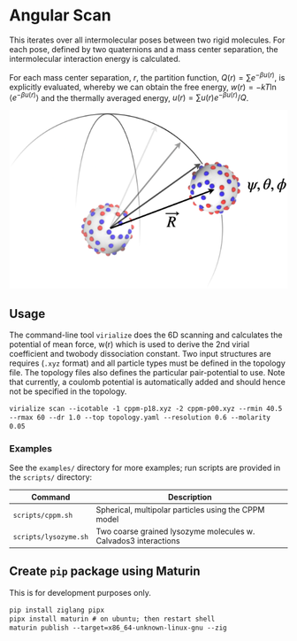 # Angular Scan

This iterates over all intermolecular poses between two rigid molecules.
For each pose, defined by two quaternions and a mass center separation, the
intermolecular interaction energy is calculated.

For each mass center separation, _r_, the partition function,
$Q(r) = \sum e^{-\beta u(r)}$, is explicitly
evaluated, whereby we can obtain the free energy, $w(r) = -kT \ln \langle e^{-\beta u(r)} \rangle$ and
the thermally averaged energy, $u(r) = \sum u(r)e^{-\beta u(r)} / Q$.

![Angular Scan](assets/illustration.png)

## Usage

The command-line tool `virialize` does the 6D scanning and calculates the potential of mean force, w(r) which
is used to derive the 2nd virial coefficient and twobody dissociation constant.
Two input structures are requires (`.xyz` format) and all particle types must be defined in the topology file.
The topology files also defines the particular pair-potential to use. Note that currently, a coulomb potential
is automatically added and should hence not be specified in the topology.

```console
virialize scan --icotable -1 cppm-p18.xyz -2 cppm-p00.xyz --rmin 40.5 --rmax 60 --dr 1.0 --top topology.yaml --resolution 0.6 --molarity 0.05
```

### Examples

See the `examples/` directory for more examples; run scripts are provided in the
`scripts/` directory:

Command               | Description
--------------------- | ------------------------------------------------------------
`scripts/cppm.sh`     | Spherical, multipolar particles using the CPPM model
`scripts/lysozyme.sh` | Two coarse grained lysozyme molecules w. Calvados3 interactions

## Create `pip` package using Maturin

This is for development purposes only.

```console
pip install ziglang pipx
pipx install maturin # on ubuntu; then restart shell
maturin publish --target=x86_64-unknown-linux-gnu --zig
```
